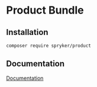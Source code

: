 # Product Bundle

## Installation

```
composer require spryker/product
```

## Documentation

[Documentation](http://spryker.github.io)
